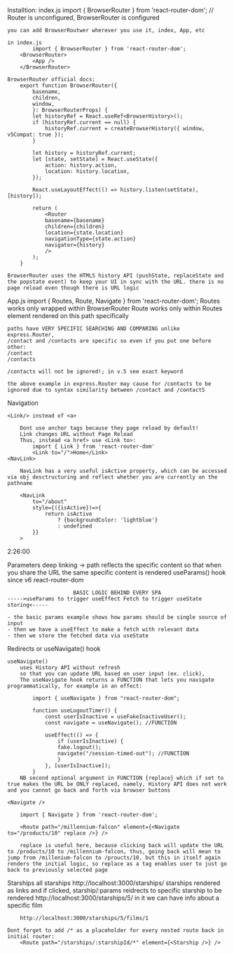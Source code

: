 Installtion: 
index.js
    import { BrowserRouter } from 'react-router-dom'; // Router is unconfigured, BrowserRouter is configured

    you can add BrowserRoutwer wherever you use it, index, App, etc

    in index.js
            import { BrowserRouter } from 'react-router-dom';
        <BrowserRouter>
            <App />
        </BrowserRouter>

    BrowserRouter official docs:
        export function BrowserRouter({
            basename,
            children,
            window,
            }: BrowserRouterProps) {
            let historyRef = React.useRef<BrowserHistory>();
            if (historyRef.current == null) {
                historyRef.current = createBrowserHistory({ window, v5Compat: true });
            }

            let history = historyRef.current;
            let [state, setState] = React.useState({
                action: history.action,
                location: history.location,
            });

            React.useLayoutEffect(() => history.listen(setState), [history]);

            return (
                <Router
                basename={basename}
                children={children}
                location={state.location}
                navigationType={state.action}
                navigator={history}
                />
            );
        }

    BrowserRouter uses the HTML5 history API (pushState, replaceState and the popstate event) to keep your UI in sync with the URL. there is no page reload even though there is URL logic

App.js
    import { Routes, Route, Navigate } from 'react-router-dom';
    Routes works only wrapped within BrowserRouter
    Route works only within Routes
    <Route path="/" element={}> element rendered on this path specifically

    paths have VERY SPECIFIC SEARCHING AND COMPARING unlike express.Router,
    /contact and /contacts are specific so even if you put one before other:
    /contact
    /contacts

    /contacts will not be ignored!; in v.5 see exact keyword
    
    the above example in express.Router may cause for /contacts to be ignored due to syntax similarity between /contact and /contactS 

Navigation 
        
    <Link/> instead of <a>
        
        Dont use anchor tags because they page reload by default!
        Link changes URL without Page Reload
        Thus, instead <a href> use <Link to>:
            import { Link } from 'react-router-dom'
            <Link to="/">Home</Link>
    <NavLink>

        NavLink has a very useful isActive property, which can be accessed via obj desctructuring and reflect whether you are currently on the pathname

        <NavLink 
            to="/about"
            style={({isActive})=>{
                return isActive
                    ? {backgroundColor: 'lightblue'}
                    : undefined
            }}
        >


2:26:00

Parameters
    deep linking -> path reflects the specific content so that when you share the URL the same specific content is rendered
    useParams() hook since v6 react-router-dom

                         BASIC LOGIC BEHIND EVERY SPA
    ----->useParams to trigger useEffect Fetch to trigger useState storing<-----

    - the basic params example shows how params should be single source of input
    - then we have a useEffect to make a fetch with relevant data
    - then we store the fetched data via useState

Redirects
    <Navigate to="/home" /> or useNavigate() hook

    useNavigate()
        uses History API without refresh
        so that you can update URL based on user input (ex. click),
        The useNavigate hook returns a FUNCTION that lets you navigate programmatically, for example in an effect:

            import { useNavigate } from "react-router-dom";

            function useLogoutTimer() {
                const userIsInactive = useFakeInactiveUser();
                const navigate = useNavigate(); //FUNCTION

                useEffect(() => {
                    if (userIsInactive) {
                    fake.logout();
                    navigate("/session-timed-out"); //FUNCTION
                    }
                }, [userIsInactive]);
            }
        NB second optional argument in FUNCTION {replace} which if set to true makes the URL be ONLY replaced, namely, History API does not work and you cannot go back and forth via browser buttons

    <Navigate />    

        import { Navigate } from 'react-router-dom';

        <Route path="/millennium-falcon" element={<Navigate to="/products/10" replace />} />

        replace is useful here, because clicking back will update the URL to /products/10 to /millennium-falcon, thus, going back will mean to jump from /millenium-falcon to /proucts/10, but this in itself again renders the initial logic, so replace as a tag enables user to just go back to previously selected page



Starships
    all starships
        http://localhost:3000/starships/
    starships rendered as links and if clicked, starship/:params reidrects to specific starship to be rendered
        http://localhost:3000/starships/5/
    in it we can have info about a specific film

        http://localhost:3000/starships/5/films/1

    Dont forget to add /* as a placeholder for every nested route back in initial router:
        <Route path="/starships/:starshipId/*" element={<Starship />} />
